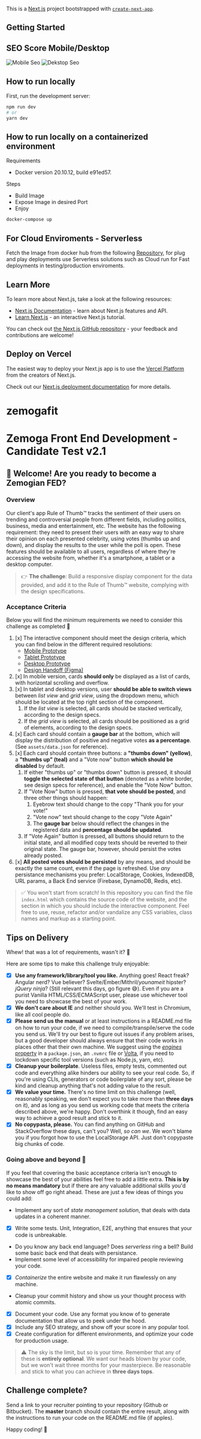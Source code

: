 This is a [Next.js](https://nextjs.org/) project bootstrapped with [`create-next-app`](https://github.com/vercel/next.js/tree/canary/packages/create-next-app).

## Getting Started

## SEO Score Mobile/Desktop

![Mobile Seo](https://i.imgur.com/DNmL57e.png)
![Dekstop Seo](https://i.imgur.com/gKRUlH3.png)

## How to run locally

First, run the development server:

```bash
npm run dev
# or
yarn dev
```

## How to run locally on a containerized environment

Requirements

- Docker version 20.10.12, build e91ed57.

Steps

- Build Image
- Expose Image in desired Port
- Enjoy

```bash
docker-compose up
```

## For Cloud Enviroments - Serverless

Fetch the Image from docker hub from the following [Repository](https://hub.docker.com/u/hectorvmlopez), for plug and play deployments use Serverless solutions such as Cloud run for Fast deployments in testing/production enviroments.

## Learn More

To learn more about Next.js, take a look at the following resources:

- [Next.js Documentation](https://nextjs.org/docs) - learn about Next.js features and API.
- [Learn Next.js](https://nextjs.org/learn) - an interactive Next.js tutorial.

You can check out [the Next.js GitHub repository](https://github.com/vercel/next.js/) - your feedback and contributions are welcome!

## Deploy on Vercel

The easiest way to deploy your Next.js app is to use the [Vercel Platform](https://vercel.com/new?utm_medium=default-template&filter=next.js&utm_source=create-next-app&utm_campaign=create-next-app-readme) from the creators of Next.js.

Check out our [Next.js deployment documentation](https://nextjs.org/docs/deployment) for more details.

# zemogafit

# Zemoga Front End Development - Candidate Test v2.1

## 👋 Welcome! Are you ready to become a Zemogian FED?

### Overview

Our client's app Rule of Thumb™️ tracks the sentiment of their users on trending and controversial people from different fields, including politics, business, media and entertainment, etc. The website has the following requirement: they need to present their users with an easy way to share their opinion on each presented celebrity, using votes (thumbs up and down), and display the results to the user while the poll is open. These features should be available to all users, regardless of where they're accessing the website from, whether it's a smartphone, a tablet or a desktop computer.

> 👉 **The challenge**: Build a responsive display component for the data provided, and add it to the Rule of Thumb™️ website, complying with the design specifications.

### Acceptance Criteria

Below you will find the minimum requirements we need to consider this challenge as completed 🎉

1. [x] The interactive component should meet the design criteria, which you can find below in the different required resolutions:
   - [Mobile Prototype](https://www.figma.com/proto/NlQ6PjfanVO2YyuDUaohjx/Rule-of-Thumb---FED-Challenge?node-id=6%3A43&scaling=min-zoom)
   - [Tablet Prototype](https://www.figma.com/proto/NlQ6PjfanVO2YyuDUaohjx/Rule-of-Thumb---FED-Challenge?node-id=84%3A1033&scaling=min-zoom)
   - [Desktop Prototype](https://www.figma.com/proto/NlQ6PjfanVO2YyuDUaohjx/Rule-of-Thumb---FED-Challenge?node-id=84%3A2401&scaling=min-zoom)
   - [Design Handoff (Figma)](https://www.figma.com/file/NlQ6PjfanVO2YyuDUaohjx/Rule-of-Thumb---FED-Challenge)
2. [x] In mobile version, cards **should only** be displayed as a list of cards, with horizontal scrolling and overflow.
3. [x] In tablet and desktop versions, user **should be able to switch views** between _list view_ and _grid view_, using the dropdown menu, which should be located at the top right section of the component.
   1. If the _list view_ is selected, all cards should be stacked vertically, according to the design specs.
   2. If the _grid view_ is selected, all cards should be positioned as a grid of elements, according to the design specs.
4. [x] Each card should contain a **gauge bar** at the bottom, which will display the distribution of positive and negative votes **as a percentage**. (See `assets/data.json` for reference).
5. [x] Each card should contain three buttons: a **"thumbs down" (yellow)**, a **"thumbs up" (teal)** and a "Vote now" button **which should be disabled** by default.
   1. If either "thumbs up" or "thumbs down" button is pressed, it should **toggle the selected state of that button** (denoted as a white border, see design specs for reference), and enable the "Vote Now" button.
   2. If "Vote Now" button is pressed, **that vote should be posted**, and three other things should happen:
      1. Eyebrow text should change to the copy "Thank you for your vote!"
      2. "Vote now" text should change to the copy "Vote Again"
      3. The **gauge bar** below should reflect the changes in the registered data and **percentage should be updated**.
   3. If "Vote Again" button is pressed, all buttons should return to the initial state, and all modified copy texts should be reverted to their original state. The gauge bar, however, should persist the votes already posted.
6. [x] **All posted votes should be persisted** by any means, and should be exactly the same count, even if the page is refreshed. Use _any_ persistance mechanisms you prefer: LocalStorage, Cookies, IndexedDB, URL params, a Back End service (Firebase, DynamoDB, Redis, etc).

> ✅ You won't start from scratch! In this repository you can find the file `index.html` which contains the source code of the website, and the section in which you should include the interactive component. Feel free to use, reuse, refactor and/or vandalize any CSS variables, class names and markup as a starting point.

## Tips on Delivery

Whew! that was a lot of requirements, wasn't it? 😬

Here are some tips to make this challenge truly enjoyable:

- [x] **Use any framework/library/tool you like.** Anything goes! React freak? Angular nerd? Vue believer? Svelte/Ember/Mithril/_younameit_ hipster? _jQuery ninja_? (Still relevant this days, go figure 😅). Even if you are a purist Vanilla HTML/CSS/ECMAScript user, please use whichever tool you need to showcase the best of your work.
- [x] **We don't care about IE** and neither should you. We'll test in Chromium, like all cool people do.
- [x] **Please send us the manual** or at least instructions in a README.md file on how to run your code, if we need to compile/transpile/serve the code you send us. We'll try our best to figure out issues if any problem arises, but a good developer should always ensure that their code works in places other that their own machine. We suggest using the [_engines_ property](https://medium.com/@faith__ngetich/locking-down-a-project-to-a-specific-node-version-using-nvmrc-and-or-engines-e5fd19144245) in a `package.json`, an `.nvmrc` file or [Volta](https://docs.volta.sh/guide/), if you need to lockdown specific tool versions (such as Node.js, yarn, etc).
- [x] **Cleanup your boilerplate**. Useless files, empty tests, commented out code and everything alike hinders our ability to see your real code. So, if you're using CLIs, generators or code boilerplate of any sort, please be kind and cleanup anything that's not adding value to the result.
- [x] **We value your time.** There's no time limit on this challenge (well, reasonably speaking, we don't expect you to take more than **three days** on it), and as long as you send us working code that meets the criteria described above, we're happy. Don't overthink it though, find an easy way to achieve a good result and stick to it.
- [x] **No copypasta, please.** You can find anything on GitHub and StackOverflow these days, can't you? Well, _so can we_. We won't blame you if you forgot how to use the LocalStorage API. Just don't copypaste big chunks of code.

### Going above and beyond 🚀

If you feel that covering the basic acceptance criteria isn't enough to showcase the best of your abilities feel free to add a little extra. **This is by no means mandatory** but if there are any valuable additional skills you'd like to show off go right ahead. These are just a few ideas of things you could add:

- Implement any sort of _state management solution_, that deals with data updates in a coherent manner.
- [x] Write some tests. Unit, Integration, E2E, anything that ensures that your code is unbreakable.
- Do you know any back end language? Does _serverless_ ring a bell? Build some basic back end that deals with persistance.
- Implement some level of accessibility for impaired people reviewing your code.
- [x] _Containerize_ the entire website and make it run flawlessly on any machine.
- Cleanup your commit history and show us your thought process with atomic commits.
- [x] Document your code. Use any format you know of to generate documentation that allow us to peek under the hood.
- [x] Include any SEO strategy, and show off your score in any popular tool.
- [x] Create configuration for different environments, and optimize your code for production usage.

> ⚠️ The sky is the limit, but so is your time. Remember that any of these is **entirely optional**. We want our heads blown by your code, but we won't wait three months for your masterpiece. Be reasonable and stick to what you can achieve in **three days tops**.

## Challenge complete?

Send a link to your recruiter pointing to your repository (Github or Bitbucket). The **master** branch should contain the entire result, along with the instructions to run your code on the README.md file (if apples).

Happy coding! 🙌
